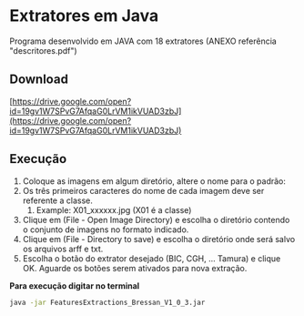 # Extratores em Java
Programa desenvolvido em JAVA com 18 extratores (ANEXO referência "descritores.pdf") 

## Download

[https://drive.google.com/open?id=19gv1W7SPvG7AfqaG0LrVM1ikVUAD3zbJ](https://drive.google.com/open?id=19gv1W7SPvG7AfqaG0LrVM1ikVUAD3zbJ)

## Execução 
1.  Coloque as imagens em algum diretório, altere o nome para o padrão:
2.  Os três primeiros caracteres do nome de cada imagem deve ser referente a classe. 
    1.  Example: X01_xxxxxx.jpg (X01 é a classe)
3.  Clique em (File - Open Image Directory) e escolha o diretório contendo o conjunto de imagens no formato indicado.
4.  Clique em (File - Directory to save) e escolha o diretório onde será salvo os arquivos arff e txt.
5.  Escolha o botão do extrator desejado (BIC, CGH, ... Tamura) e clique OK. Aguarde os botões serem ativados para nova extração.

**Para execução digitar no terminal**
```bash
java -jar FeaturesExtractions_Bressan_V1_0_3.jar
```